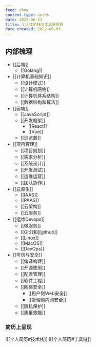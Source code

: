 ```yaml
---
feed: show
content-type: notes
date: 2022-06-23
title: 个人技术栈与工具链梳理
date created: 2022-06-09
---
```


## 内部梳理

- [[后端]]
	- [[Golang]]
- [[计算机基础知识]]
	- [[设计模式]]
	- [[计算机网络]]
	- [[计算机体系结构]]
	- [[数据结构和算法]]
- [[前端]]
	- [[JavaScript]]
	- [[开发框架]]
		- [[React]]
		- [[Vue]]
	- [[浏览器]]
- [[项目管理]]
	- [[项目规划]]
	- [[需求分析]]
	- [[系统设计]]
	- [[开发测试]]
	- [[运维运营]]
	- [[团队协作]]
- [[云原生]]
	- [[IAAS]]
	- [[PAAS]]
	- [[云架构]]
	- [[云服务]]
- [[运维Devops]]
	- [[微服务]]
	- [[Git]]和[[github]]
	- [[Linux]]
	- [[MacOS]]
	- [[DevOps]]
- [[可信与安全]]
	- [[编译构建]]
	- [[开源使用]]
	- [[配置管理]]
	- [[软件工程]]
	- [[网络安全]]
		- [[租户侧Web安全]]
		- [[管理侧内网安全]]
	- [[隐私保护]]
	- [[质量效能]]

### 简历上呈现

![[个人简历#技术栈]]
![[个人简历#工具链]]
